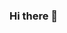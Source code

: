 ### Hi there 👋

<!--
**Jenntech2021/Jenntech2021** is a ✨ _special_ ✨ repository because its `README.md` (this file) appears on your GitHub profile.
Here are some ideas to get you started:
- 🔭 I’m currently working on 
- 📫 How to reach me: ...jennystock18@outlook.co
